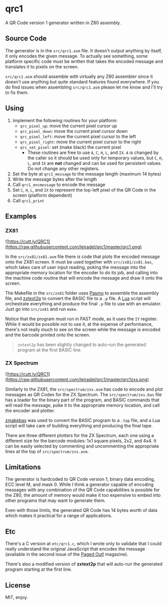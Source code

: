 # qrc1

A QR Code version 1 generator written in Z80 assembly.

## Source Code

The generator is in the `src/qrc1.asm` file. It doesn't output anything by itself, it only encodes the given message. To actually see something, some platform specific code must be written that takes the encoded message and translates it to pixels on the screen.

`src/qrc1.asm` should assemble with virtually any Z80 assembler since it doesn't use anything but quite standard features found everywhere. If you do find issues when assembling `src/qrc1.asm` please let me know and I'll try to fix them.

## Using

1. Implement the following routines for your platform:
    * `qrc_pixel_up`: move the current pixel cursor up
    * `qrc_pixel_down`: move the current pixel cursor down
    * `qrc_pixel_left`: move the current pixel cursor to the left
    * `qrc_pixel_right`: move the current pixel cursor to the right
    * `qrc_set_pixel`: set (make black) the current pixel
        * These routines are free to use `A`, `C`, `H`, `L`, and `IX`. `A` is changed by the caller so it should be used only for temporary values, but `C`, `H`, `L`, and `IX` are **not** changed and can be used for persistent values. Do not change any other registers.
1. Set the byte at `qrc1_message` to the message length (maximum 14 bytes)
1. Write the message bytes after the length
1. Call `qrc1_encmessage` to encode the message
1. Set `C`, `H`, `L`, and `IX` to represent the top-left pixel of the QR Code in the screen (platform dependent)
1. Call `qrc1_print`

## Examples

### ZX81

![https://cutt.ly/QRC1](https://raw.githubusercontent.com/leiradel/qrc1/master/qrc1.png)

In the `src/zx81/zx81.asm` file there is code that plots the encoded message onto the ZX81 screen. It must be used together with `src/zx81/zx81.bas`, which takes care of user input reading, poking the message into the appropriate memory location for the encoder to do its job, and calling into the machine code routine that will encode the message and draw it onto the screen.

The Makefile in the `src/zx81` folder uses [Pasmo](http://pasmo.speccy.org/) to assemble the assembly file, and [zxtext2p](http://freestuff.grok.co.uk/zxtext2p/index.html) to convert the BASIC file to a `.p` file. A [Lua](https://www.lua.org/) script will orchestrate everything and produce the final `.p` file to use with an emulator. Just go into `src/zx81` and run `make`.

Notice that the program must run in FAST mode, as it uses the `IY` register. While it would be possible not to use it, at the expense of performance, there's not really much to see on the screen while the message is encoded and the barcode printed onto the screen.

> `zxtext2p` has been slightly changed to auto-run the generated program at the first BASIC line.

### ZX Spectrum

![https://cutt.ly/QRC1](https://raw.githubusercontent.com/leiradel/qrc1/master/qrc1zxs.png)

Similarly to the ZX81, the `src/spectrum/zxs.asm` has code to encode and plot messages as QR Codes for the ZX Spectrum. The `src/spectrum/zxs.bas` file has a loader for the binary part of the program, and BASIC commands that will read the message, poke it to the appropriate memory location, and call the encoder and plotter.

[zmakebas](https://github.com/z00m128/zmakebas) was used to convert the BASIC program to a `.tap` file, and a Lua script will take care of building everything and producing the final tape.

There are three different plotters for the ZX Spectrum, each one using a different size for the barcode modules: 1x1 square pixels, 2x2, and 4x4. It can be easily selected by commenting and uncommenting the appropriate lines at the top of `src/spectrum/zxs.asm`.

## Limitations

The generator is hardcoded to QR Code version 1, binary data encoding, ECC level M, and mask 0. While I think a generator capable of encoding messages with any combination of the QR Code capabilities is possible for the Z80, the amount of memory would make it too expensive to embed into other programs that may want to generate them.

Even with those limits, the generated QR Code has 14 bytes worth of data which makes it practical for a range of applications.

## Etc

There's a C version at `etc/qrc1.c`, which I wrote only to validate that I could really understand the original JavaScript that encodes the message (available in the second issue of the [Paged Out!](https://pagedout.institute/) magazine).

There's also a modified version of **zxtext2p** that will auto-run the generated program starting at the first line.

## License

MIT, enjoy.
